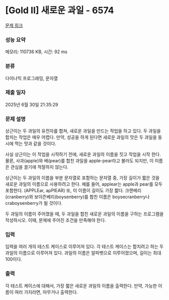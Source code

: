 # [Gold II] 새로운 과일 - 6574 

[문제 링크](https://www.acmicpc.net/problem/6574) 

### 성능 요약

메모리: 110736 KB, 시간: 92 ms

### 분류

다이나믹 프로그래밍, 문자열

### 제출 일자

2025년 6월 30일 21:35:29

### 문제 설명

<p>상근이는 두 과일의 유전자를 합쳐, 새로운 과일을 만드는 작업을 하고 있다. 두 과일을 합치는 작업은 매우 어렵다. 만약, 성공을 하게 된다면 새로운 과일의 맛은 두 과일을 동시에 먹는 맛과 같을 것이다.</p>

<p>사실 상근이는 이 작업을 시작하기 전에, 새로운 과일의 이름을 짓고 작업을 시작 한다. 물론, 사과(apple)와 배(pear)를 합친 과일을 apple-pear라고 불러도 되지만, 이 이름은 관심을 끌기에 적절하지 않는다.</p>

<p>상근이는 두 과일의 이름을 부분 문자열로 포함하는 문자열 중, 가장 길이가 짧은 것을 새로운 과일의 이름으로 사용하려고 한다. 예를 들어, applear는 apple과 pear를 모두 포함한다. (APPLEar, apPlEAR) 또, 이 이름이 길이도 가장 짧다. 크랜베리(cranberry)와 보이즌베리(boysenberry)를 합친 이름은 boysecranberry나 craboysenberry가 될 것이다.</p>

<p>두 과일의 이름이 주어졌을 때, 두 과일을 합친 새로운 과일의 이름을 구하는 프로그램을 작성하시오. 이때, 문제에 주어진 조건을 만족해야 한다.</p>

### 입력 

 <p>입력을 여러 개의 테스트 케이스로 이루어져 있다. 각 테스트 케이스는 합치려고 하는 두 과일의 이름으로 이루어져 있다. 과일의 이름은 알파벳으로 이루어졌으며, 길이는 최대 100이다.</p>

### 출력 

 <p>각 테스트 케이스에 대해서, 가장 짧은 새로운 과일의 이름을 출력한다. 만약, 가능한 이름이 여러 가지라면, 아무거나 출력한다.</p>

